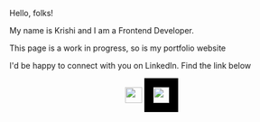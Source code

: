<p> Hello, folks! </p>
<p> My name is Krishi and I am a Frontend Developer. </p>



<!--
**krishi-vb/krishi-vb** is a ✨ _special_ ✨ repository because its `README.md` (this file) appears on your GitHub profile.

Here are some ideas to get you started:

- 🔭 I’m currently working on ...
- 🌱 I’m currently learning ...
- 👯 I’m looking to collaborate on ...
- 🤔 I’m looking for help with ...
- 💬 Ask me about ...
- 📫 How to reach me: ...
- 😄 Pronouns: ...
- ⚡ Fun fact: ...
-->

<p>This page is a work in progress, so is my portfolio website</p><p> I'd be happy to connect with you on LinkedIn. Find the link below </p>



<p align="center">
<a href="https://www.linkedin.com/in/krishi-vb/" target="_blank"><img src="https://content.linkedin.com/content/dam/me/business/en-us/amp/brand-site/v2/bg/LI-Bug.svg.original.svg" width="30px" height="28px"></a>
<a href="https://krishi-vb.dev/" target="_blank"><img src="https://i.imgur.com/EzWuCa4.png" height="28px" style="border:16px solid black"></a>
</p>

